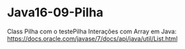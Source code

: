 # Java16-09-Pilha

Class Pilha com o testePilha
Interações com Array em Java: https://docs.oracle.com/javase/7/docs/api/java/util/List.html
